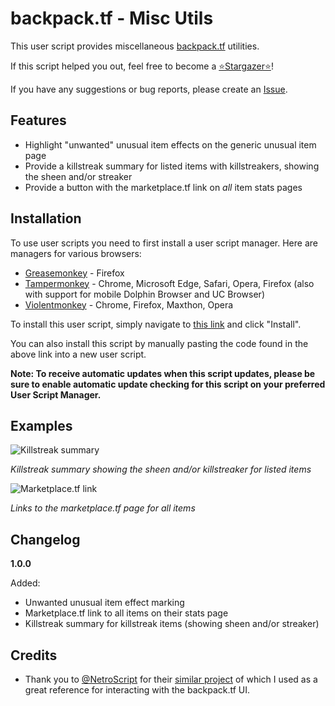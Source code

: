 # backpack.tf - Misc Utils

This user script provides miscellaneous [backpack.tf](https://backpack.tf/) utilities.

If this script helped you out, feel free to become a [⭐Stargazer⭐](https://github.com/Bonfire/bptf-misc-utils/stargazers)!

If you have any suggestions or bug reports, please create an [Issue](https://github.com/Bonfire/bptf-misc-utils/issues).

## Features

- Highlight "unwanted" unusual item effects on the generic unusual item page
- Provide a killstreak summary for listed items with killstreakers, showing the sheen and/or streaker
- Provide a button with the marketplace.tf link on _all_ item stats pages

## Installation

To use user scripts you need to first install a user script manager. Here are managers for various browsers:

- [Greasemonkey](http://www.greasespot.net/) - Firefox
- [Tampermonkey](https://tampermonkey.net/) - Chrome, Microsoft Edge, Safari, Opera, Firefox (also with support for mobile Dolphin Browser and UC Browser)
- [Violentmonkey](https://violentmonkey.github.io/) - Chrome, Firefox, Maxthon, Opera

To install this user script, simply navigate to [this link](https://github.com/Bonfire/bptf-misc-utils/raw/master/bptf-misc-utils.user.js) and click "Install".

You can also install this script by manually pasting the code found in the above link into a new user script.

**Note: To receive automatic updates when this script updates, please be sure to enable automatic update checking for this script on your preferred User Script Manager.**

## Examples

![Killstreak summary](https://i.imgur.com/lnty6VI.png)

_Killstreak summary showing the sheen and/or killstreaker for listed items_

![Marketplace.tf link](https://i.imgur.com/UoZB5rx.png)

_Links to the marketplace.tf page for all items_

## Changelog

**1.0.0**

Added:

- Unwanted unusual item effect marking
- Marketplace.tf link to all items on their stats page
- Killstreak summary for killstreak items (showing sheen and/or streaker)

## Credits

- Thank you to [@NetroScript](https://github.com/NetroScript) for their [similar project](https://github.com/NetroScript/backpack.tf-miscellaneous-extensions/) of which I used as a great reference for interacting with the backpack.tf UI.
